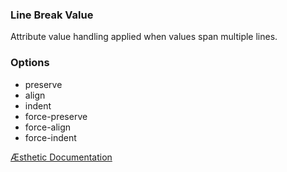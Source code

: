 ### Line Break Value

Attribute value handling applied when values span multiple lines.

### Options

- preserve
- align
- indent
- force-preserve
- force-align
- force-indent

[Æsthetic Documentation](https://æsthetic.dev/rules/markup/lineBreakValue/)
